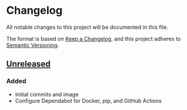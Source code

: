 <!-- markdownlint-configure-file { "MD024": { "siblings_only": true } } -->

# Changelog

All notable changes to this project will be documented in this file.

The format is based on [Keep a Changelog](https://keepachangelog.com/en/1.0.0/),
and this project adheres to [Semantic Versioning](https://semver.org/spec/v2.0.0.html).

## [Unreleased]

### Added

- Initial commits and image
- Configure Dependabot for Docker, pip, and GitHub Actions

<!-- Release Links -->

[unreleased]: https://github.com/gtronset/beets-audiobooks/compare/main...HEAD
